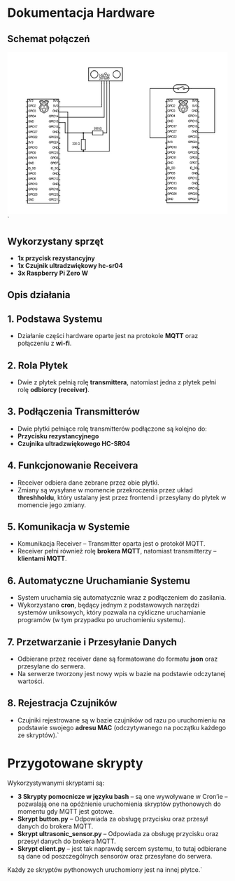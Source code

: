 # Dokumentacja Hardware
## Schemat połączeń

![Schemat połączeń](costam.jpg)`


## Wykorzystany sprzęt

- **1x przycisk rezystancyjny**
- **1x Czujnik ultradzwiękowy hc-sr04**
- **3x Raspberry Pi Zero W**

## Opis działania

## 1. Podstawa Systemu
- Działanie części hardware oparte jest na protokole **MQTT** oraz połączeniu z **wi-fi**.

## 2. Rola Płytek
- Dwie z płytek pełnią rolę **transmittera**, natomiast jedna z płytek pełni rolę **odbiorcy (receiver)**.

## 3. Podłączenia Transmitterów
- Dwie płytki pełniące rolę transmitterów podłączone są kolejno do:
 - **Przycisku rezystancyjnego**
 - **Czujnika ultradzwiękowego HC-SR04**

## 4. Funkcjonowanie Receivera
- Receiver odbiera dane zebrane przez obie płytki.
- Zmiany są wysyłane w momencie przekroczenia przez układ **threshholdu**, który ustalany jest przez frontend i przesyłany do płytek w momencie jego zmiany.

## 5. Komunikacja w Systemie
- Komunikacja Receiver – Transmitter oparta jest o protokół MQTT.
- Receiver pełni również rolę **brokera MQTT**, natomiast transmitterzy – **klientami MQTT**.

## 6. Automatyczne Uruchamianie Systemu
- System uruchamia się automatycznie wraz z podłączeniem do zasilania.
- Wykorzystano **cron**, będący jednym z podstawowych narzędzi systemów uniksowych, który pozwala na cykliczne uruchamianie programów (w tym przypadku po uruchomieniu systemu).

## 7. Przetwarzanie i Przesyłanie Danych
- Odbierane przez receiver dane są formatowane do formatu **json** oraz przesyłane do serwera.
- Na serwerze tworzony jest nowy wpis w bazie na podstawie odczytanej wartości.

## 8. Rejestracja Czujników
- Czujniki rejestrowane są w bazie czujników od razu po uruchomieniu na podstawie swojego **adresu MAC** (odczytywanego na początku każdego ze skryptów).`
# Przygotowane skrypty

Wykorzystywanymi skryptami są:

- **3 Skrypty pomocnicze w języku bash** – są one wywoływane w Cron’ie – pozwalają one na opóźnienie uruchomienia skryptów pythonowych do momentu gdy MQTT jest gotowe.
- **Skrypt button.py** – Odpowiada za obsługę przycisku oraz przesył danych do brokera MQTT.
- **Skrypt ultrasonic_sensor.py** – Odpowiada za obsługę przycisku oraz przesył danych do brokera MQTT.
- **Skrypt client.py** – jest tak naprawdę sercem systemu, to tutaj odbierane są dane od poszczególnych sensorów oraz przesyłane do serwera.

Każdy ze skryptów pythonowych uruchomiony jest na innej płytce.`
